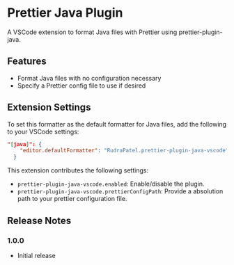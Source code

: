 # Prettier Java Plugin

A VSCode extension to format Java files with Prettier using prettier-plugin-java.

## Features

- Format Java files with no configuration necessary
- Specify a Prettier config file to use if desired

## Extension Settings

To set this formatter as the default formatter for Java files, add the following to your VSCode settings:

```json
"[java]": {
    "editor.defaultFormatter": "RudraPatel.prettier-plugin-java-vscode"
  }
```

This extension contributes the following settings:

- `prettier-plugin-java-vscode.enabled`: Enable/disable the plugin.
- `prettier-plugin-java-vscode.prettierConfigPath`: Provide a absolution path to your prettier configuration file.

## Release Notes

### 1.0.0

- Initial release
